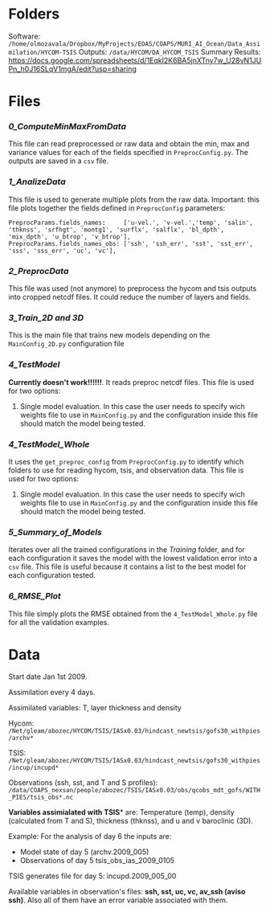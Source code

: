 Folders
===========

Software: `/home/olmozavala/Dropbox/MyProjects/EOAS/COAPS/MURI_AI_Ocean/Data_Assimilation/HYCOM-TSIS`
Outputs: `/data/HYCOM/DA_HYCOM_TSIS`
Summary Results:  https://docs.google.com/spreadsheets/d/1EqkI2K6BA5jnXTny7w_U28vN1JUPn_h0J16SLqV1mgA/edit?usp=sharing

Files
===========

### *0_ComputeMinMaxFromData*
This file can read preprocessed or raw data and obtain the min, max
and variance values for each of the fields specified in `PreprocConfig.py`.
The outputs are saved in a `csv` file. 

### *1_AnalizeData*
This file is used to generate multiple plots from the raw data.
Important: this file plots together the fields defined in `PreprocConfig` parameters:
````
PreprocParams.fields_names:     ['u-vel.', 'v-vel.','temp', 'salin', 'thknss', 'srfhgt', 'montg1', 'surflx', 'salflx', 'bl_dpth', 'mix_dpth', 'u_btrop', 'v_btrop'],
PreprocParams.fields_names_obs: ['ssh', 'ssh_err', 'sst', 'sst_err', 'sss', 'sss_err', 'uc', 'vc'],
````


### *2_PreprocData*
This file was used (not anymore) to preprocess the hycom and
tsis outputs into cropped netcdf files. It could reduce
the number of layers and fields. 

### *3_Train_2D and 3D*
This is the main file that trains new models depending on the
`MainConfig_2D.py` configuration file

### *4_TestModel*
**Currently doesn't work!!!!!!**. It reads preproc netcdf files.
This file is used for two options: 
1) Single model evaluation. In this case the user needs to specify wich
weights file to use in `MainConfig.py` and the configuration inside
   this file should match the model being tested. 
   
### *4_TestModel_Whole*
It uses the `get_preproc_config` from `PreprocConfig.py` to identify
which folders to use for reading hycom, tsis, and observation data.
This file is used for two options:
1) Single model evaluation. In this case the user needs to specify wich
   weights file to use in `MainConfig.py` and the configuration inside
   this file should match the model being tested.

### *5_Summary_of_Models*
Iterates over all the trained configurations in the *Training* folder,
and for each configuration it saves the model with the lowest
validation error into a `csv` file. This file is useful because it
contains a list to the best model for each configuration tested. 

### *6_RMSE_Plot*
This file simply plots the RMSE obtained from the
`4_TestModel_Whole.py` file for all the validation examples. 
   
Data
===========

Start date Jan 1st 2009.

Assimilation every 4 days. 

Assimilated variables: T, layer thickness and density 

Hycom: `/Net/gleam/abozec/HYCOM/TSIS/IASx0.03/hindcast_newtsis/gofs30_withpies/archv*`

TSIS: `/Net/gleam/abozec/HYCOM/TSIS/IASx0.03/hindcast_newtsis/gofs30_withpies/incup/incupd*`

Observations (ssh, sst, and T and S profiles): `/data/COAPS_nexsan/people/abozec/TSIS/IASx0.03/obs/qcobs_mdt_gofs/WITH_PIES/tsis_obs*.nc`

**Variables assimialated with TSIS*** are: Temperature (temp), density (calculated from T and S), 
thickness (thknss), and u and v baroclinic (3D). 

Example: 
For the analysis of day 6 the inputs are:
* Model state of day 5  (archv.2009_005)
* Observations of day 5 tsis_obs_ias_2009_0105

TSIS generates file for day 5: incupd.2009_005_00

Available variables in observation's files: **ssh, sst, uc, vc, av_ssh (aviso ssh)**. Also all of them have
an error variable associated with them. 

